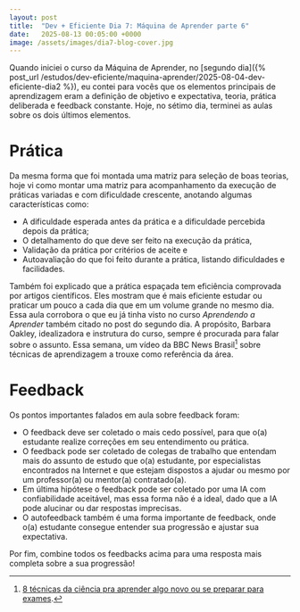```yaml
---
layout: post
title:  "Dev + Eficiente Dia 7: Máquina de Aprender parte 6"
date:   2025-08-13 00:05:00 +0000
image: /assets/images/dia7-blog-cover.jpg
---
```

Quando iniciei o curso da Máquina de Aprender, no [segundo dia]({% post_url /estudos/dev-eficiente/maquina-aprender/2025-08-04-dev-eficiente-dia2 %}), eu contei para vocês que os elementos principais de aprendizagem eram a definição de objetivo e expectativa, teoria, prática deliberada e feedback constante. Hoje, no sétimo dia, terminei as aulas sobre os dois últimos elementos.

# Prática

Da mesma forma que foi montada uma matriz para seleção de boas teorias, hoje vi como montar uma matriz para acompanhamento da execução de práticas variadas e com dificuldade crescente, anotando algumas características como:
- A dificuldade esperada antes da prática e a dificuldade percebida depois da prática;
- O detalhamento do que deve ser feito na execução da prática,
- Validação da prática por critérios de aceite e
- Autoavaliação do que foi feito durante a prática, listando dificuldades e facilidades.

Também foi explicado que a prática espaçada tem eficiência comprovada por artigos científicos. Eles mostram que é mais eficiente estudar ou praticar um pouco a cada dia que em um volume grande no mesmo dia. Essa aula corrobora o que eu já tinha visto no curso *Aprendendo a Aprender* também citado no post do segundo dia. A propósito, Barbara Oakley, idealizadora e instrutura do curso, sempre é procurada para falar sobre o assunto. Essa semana, um vídeo da BBC News Brasil[^1] sobre técnicas de aprendizagem a trouxe como referência da área.

[^1]: [8 técnicas da ciência pra aprender algo novo ou se preparar para exames](https://www.youtube.com/watch?v=KzahejCdXys).

# Feedback

Os pontos importantes falados em aula sobre feedback foram:
- O feedback deve ser coletado o mais cedo possível, para que o(a) estudante realize correções em seu entendimento ou prática.
- O feedback pode ser coletado de colegas de trabalho que entendam mais do assunto de estudo que o(a) estudante, por especialistas encontrados na Internet e que estejam dispostos a ajudar ou mesmo por um professor(a) ou mentor(a) contratado(a).
- Em última hipótese o feedback pode ser coletado por uma IA com confiabilidade aceitável, mas essa forma não é a ideal, dado que a IA pode alucinar ou dar respostas imprecisas.
- O autofeedback também é uma forma importante de feedback, onde o(a) estudante consegue entender sua progressão e ajustar sua expectativa.

Por fim, combine todos os feedbacks acima para uma resposta mais completa sobre a sua progressão!


